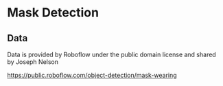 # Mask Detection 

## Data
Data is provided by Roboflow under the public domain license and shared by Joseph Nelson

https://public.roboflow.com/object-detection/mask-wearing


